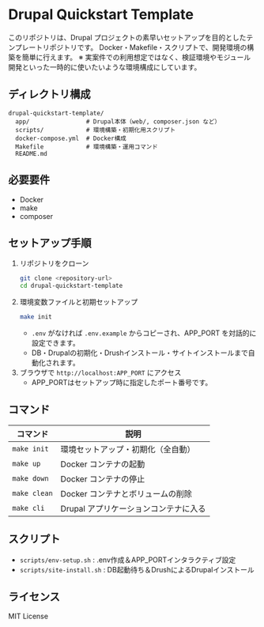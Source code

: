 # Drupal Quickstart Template

このリポジトリは、Drupal プロジェクトの素早いセットアップを目的としたテンプレートリポジトリです。
Docker・Makefile・スクリプトで、開発環境の構築を簡単に行えます。
※ 実案件での利用想定ではなく、検証環境やモジュール開発といった一時的に使いたいような環境構成にしています。

## ディレクトリ構成
```
drupal-quickstart-template/
  app/                # Drupal本体（web/, composer.json など）
  scripts/            # 環境構築・初期化用スクリプト
  docker-compose.yml  # Docker構成
  Makefile            # 環境構築・運用コマンド
  README.md
```

## 必要要件

- Docker
- make
- composer

## セットアップ手順

1. リポジトリをクローン
   ```sh
   git clone <repository-url>
   cd drupal-quickstart-template
   ```
2. 環境変数ファイルと初期セットアップ
   ```sh
   make init
   ```
   - `.env` がなければ `.env.example` からコピーされ、APP_PORT を対話的に設定できます。
   - DB・Drupalの初期化・Drushインストール・サイトインストールまで自動化されます。
3. ブラウザで `http://localhost:APP_PORT` にアクセス
   - APP_PORTはセットアップ時に指定したポート番号です。

## コマンド

| コマンド         | 説明                                      |
|------------------|-------------------------------------------|
| `make init`      | 環境セットアップ・初期化（全自動）         |
| `make up`        | Docker コンテナの起動                      |
| `make down`      | Docker コンテナの停止                      |
| `make clean`     | Docker コンテナとボリュームの削除          |
| `make cli`       | Drupal アプリケーションコンテナに入る      |

## スクリプト

- `scripts/env-setup.sh` : .env作成＆APP_PORTインタラクティブ設定
- `scripts/site-install.sh` : DB起動待ち＆DrushによるDrupalインストール

## ライセンス

MIT License
